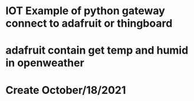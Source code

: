 # IOT Example of python gateway connect to adafruit or thingboard
# adafruit contain get temp and humid in openweather
# Create October/18/2021
